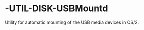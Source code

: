 -UTIL-DISK-USBMountd
====================

Utility for automatic mounting of the USB media devices in OS/2.
